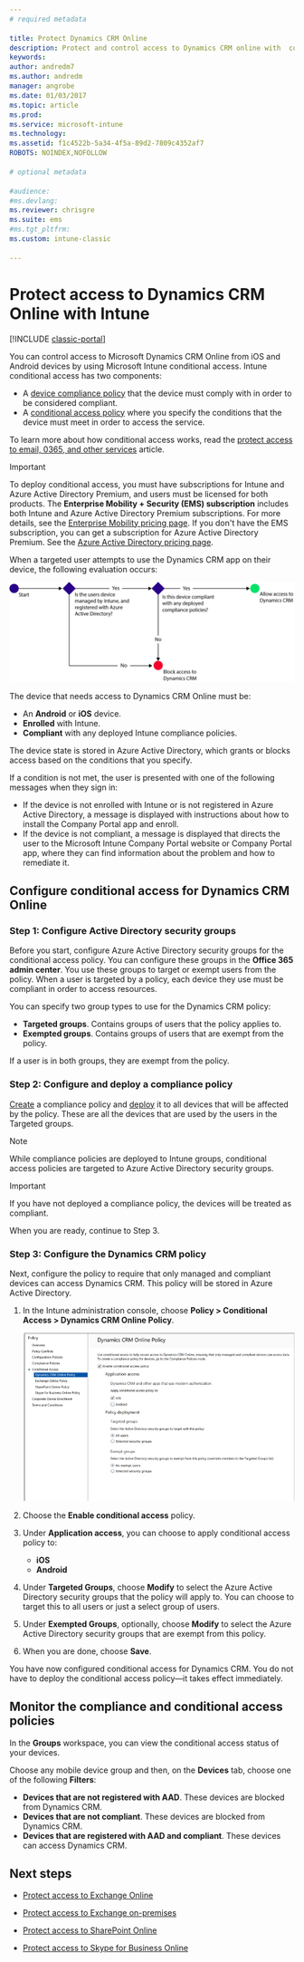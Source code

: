 ```yaml
---
# required metadata

title: Protect Dynamics CRM Online 
description: Protect and control access to Dynamics CRM online with  conditional access.
keywords:
author: andredm7
ms.author: andredm
manager: angrobe
ms.date: 01/03/2017
ms.topic: article
ms.prod:
ms.service: microsoft-intune
ms.technology:
ms.assetid: f1c4522b-5a34-4f5a-89d2-7809c4352af7
ROBOTS: NOINDEX,NOFOLLOW

# optional metadata

#audience:
#ms.devlang:
ms.reviewer: chrisgre
ms.suite: ems
#ms.tgt_pltfrm:
ms.custom: intune-classic

---
```


# Protect access to Dynamics CRM Online with Intune

[!INCLUDE [classic-portal](../includes/classic-portal.md)]

You can control access to Microsoft Dynamics CRM Online from iOS and Android devices by using Microsoft Intune conditional access.  Intune conditional access has two components:
* A [device compliance policy](introduction-to-device-compliance-policies-in-microsoft-intune.md) that the device must comply with in order to be considered compliant.
* A [conditional access policy](restrict-access-to-email-and-o365-services-with-microsoft-intune.md) where you specify the conditions that the device must meet in order to access the service.

To learn more about how conditional access works, read the [protect access to email, 0365, and other services](restrict-access-to-email-and-o365-services-with-microsoft-intune.md) article.

> [!IMPORTANT]
> To deploy conditional access, you must have subscriptions for Intune and Azure Active Directory Premium, and users must be licensed for both products. The **Enterprise Mobility + Security (EMS) subscription** includes both Intune and Azure Active Directory Premium subscriptions. For more details, see the [Enterprise Mobility pricing page](https://www.microsoft.com/cloud-platform/enterprise-mobility-pricing). If you don't have the EMS subscription, you can get a subscription for Azure Active Directory Premium. See the [Azure Active Directory pricing page](https://azure.microsoft.com/pricing/details/active-directory/).

When a targeted user attempts to use the Dynamics CRM app on their device, the following evaluation occurs:

![Diagram that shows the decision points that are used to determine whether a device is allowed access to a service or is blocked](../media/mdm-ca-dynamics-crm-flow-diagram.png)

The device that needs access to Dynamics CRM Online must be:
* An **Android** or **iOS** device.
* **Enrolled** with Intune.
* **Compliant** with any deployed Intune compliance policies.

The device state is stored in Azure Active Directory, which grants or blocks access based on the conditions that you specify.

If a condition is not met, the user is presented with one of the following messages when they sign in:
* If the device is not enrolled with Intune or is not registered in Azure Active Directory, a message is displayed with instructions about how to install the Company Portal app and enroll.
* If the device is not compliant, a message is displayed that directs the user to the Microsoft Intune Company Portal website or Company Portal app, where they can find information about the problem and how to remediate it.

## Configure conditional access for Dynamics CRM Online  
### Step 1: Configure Active Directory security groups

Before you start, configure Azure Active Directory security groups for the conditional access policy. You can configure these groups in the **Office 365 admin center**. You use these groups to target or exempt users from the policy. When a user is targeted by a policy, each device they use must be compliant in order to access resources.

You can specify two group types to use for the Dynamics CRM policy:
* **Targeted groups**. Contains groups of users that the policy applies to.
* **Exempted groups**. Contains groups of users that are exempt from the policy.

If a user is in both groups, they are exempt from the policy.

### Step 2: Configure and deploy a compliance policy
[Create](create-a-device-compliance-policy-in-microsoft-intune.md) a compliance policy and [deploy](deploy-and-monitor-a-device-compliance-policy-in-microsoft-intune.md) it to all devices that will be affected by the policy. These are all the devices that are used by the users in the Targeted groups.

> [!NOTE]
> While compliance policies are deployed to Intune groups, conditional access policies are targeted to Azure Active Directory security groups.

> [!IMPORTANT]
> If you have not deployed a compliance policy, the devices will be treated as compliant.

When you are ready, continue to Step 3.
### Step 3: Configure the Dynamics CRM policy
Next, configure the policy to require that only managed and compliant devices can access Dynamics CRM. This policy will be stored in Azure Active Directory.

1. In the Intune administration console, choose **Policy > Conditional Access > Dynamics CRM Online Policy**.

   ![Screenshot of the Dynamics CRM Online conditional access policy page](../media/mdm-ca-dynamics-crm-policy-configuration.png)

2. Choose the **Enable conditional access** policy.
3. Under **Application access**, you can choose to apply conditional access policy to:
   * **iOS**
   * **Android**
4. Under **Targeted Groups**, choose **Modify** to select the Azure Active Directory security groups that the policy will apply to. You can choose to target this to all users or just a select group of users.
5. Under **Exempted Groups**, optionally, choose **Modify** to select the Azure Active Directory security groups that are exempt from this policy.
6. When you are done, choose **Save**.

You have now configured conditional access for Dynamics CRM. You do not have to deploy the conditional access policy—it takes effect immediately.
##  Monitor the compliance and conditional access policies

In the **Groups** workspace, you can view the conditional access status of your devices.

Choose any mobile device group and then, on the **Devices** tab, choose one of the following **Filters**:
* **Devices that are not registered with AAD**. These devices are blocked from Dynamics CRM.
* **Devices that are not compliant**. These devices are blocked from Dynamics CRM.
* **Devices that are registered with AAD and compliant**. These devices can access Dynamics CRM.

##  Next steps
* [Protect access to Exchange Online](restrict-access-to-exchange-online-with-microsoft-intune.md)

* [Protect access to Exchange on-premises](restrict-access-to-exchange-onpremises-with-microsoft-intune.md)
* [Protect access to SharePoint Online](restrict-access-to-sharepoint-online-with-microsoft-intune.md)

* [Protect access to Skype for Business Online](restrict-access-to-skype-for-business-online-with-microsoft-intune.md)
